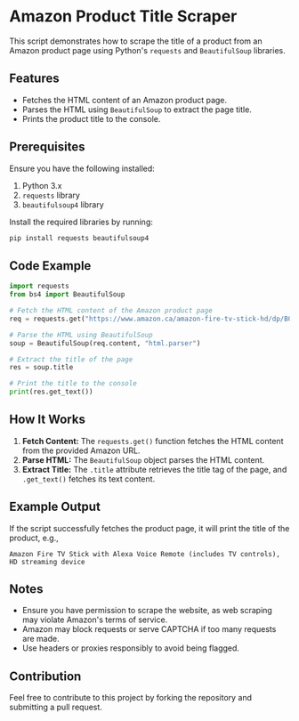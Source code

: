 # Amazon Product Title Scraper

This script demonstrates how to scrape the title of a product from an Amazon product page using Python's `requests` and `BeautifulSoup` libraries.

## Features
- Fetches the HTML content of an Amazon product page.
- Parses the HTML using `BeautifulSoup` to extract the page title.
- Prints the product title to the console.

## Prerequisites
Ensure you have the following installed:

1. Python 3.x
2. `requests` library
3. `beautifulsoup4` library

Install the required libraries by running:
```bash
pip install requests beautifulsoup4
```

## Code Example
```python
import requests
from bs4 import BeautifulSoup

# Fetch the HTML content of the Amazon product page
req = requests.get("https://www.amazon.ca/amazon-fire-tv-stick-hd/dp/B0CQN248PX?pd_rd_w=wJMS2&content-id=amzn1.sym.39526d57-066e-456c-bc01-eab1026394a8&pf_rd_p=39526d57-066e-456c-bc01-eab1026394a8&pf_rd_r=XCK0BD2XJZ4KCKBM40H0&pd_rd_wg=o3ptG&pd_rd_r=438e1871-25be-41e0-8175-a56817d4a7ed&pd_rd_i=B0CQN248PX&ref_=pd_hp_d_btf_unk_B0CQN248PX/")

# Parse the HTML using BeautifulSoup
soup = BeautifulSoup(req.content, "html.parser")

# Extract the title of the page
res = soup.title

# Print the title to the console
print(res.get_text())
```

## How It Works
1. **Fetch Content:** The `requests.get()` function fetches the HTML content from the provided Amazon URL.
2. **Parse HTML:** The `BeautifulSoup` object parses the HTML content.
3. **Extract Title:** The `.title` attribute retrieves the title tag of the page, and `.get_text()` fetches its text content.

## Example Output
If the script successfully fetches the product page, it will print the title of the product, e.g.,
```
Amazon Fire TV Stick with Alexa Voice Remote (includes TV controls), HD streaming device
```

## Notes
- Ensure you have permission to scrape the website, as web scraping may violate Amazon's terms of service.
- Amazon may block requests or serve CAPTCHA if too many requests are made.
- Use headers or proxies responsibly to avoid being flagged.

## Contribution
Feel free to contribute to this project by forking the repository and submitting a pull request.
